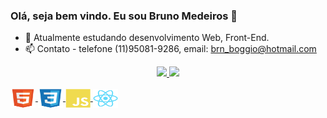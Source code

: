 ### Olá, seja bem vindo. Eu sou Bruno Medeiros 👋

- 🌱 Atualmente estudando desenvolvimento Web, Front-End.
- 📫 Contato - telefone (11)95081-9286, email: brn_boggio@hotmail.com

<div align="center">
  <a href="https://github.com/bruno-boggio">
  <img height="180em" src="https://github-readme-stats.vercel.app/api?username=bruno-boggio&show_icons=true&theme=dracula&include_all_commits=true&count_private=true"/>
  <img height="180em" src="https://github-readme-stats.vercel.app/api/top-langs/?username=bruno-boggio&layout=compact&langs_count=7&theme=dracula"/>
</div>

  <div style="display: inline_block"><br>
   <img align="center" alt="Rafa-HTML" height="30" width="40" src="https://raw.githubusercontent.com/devicons/devicon/master/icons/html5/html5-original.svg">
  <img align="center" alt="Rafa-CSS" height="30" width="40" src="https://raw.githubusercontent.com/devicons/devicon/master/icons/css3/css3-original.svg">
  <img align="center" alt="Rafa-Js" height="30" width="40" src="https://raw.githubusercontent.com/devicons/devicon/master/icons/javascript/javascript-plain.svg">
  <img align="center" alt="Rafa-React" height="30" width="40" src="https://raw.githubusercontent.com/devicons/devicon/master/icons/react/react-original.svg">
    
</div>
  
  ##
